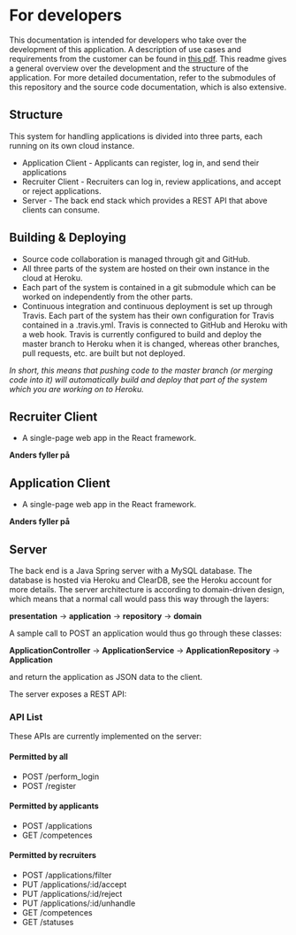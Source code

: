 # For developers

This documentation is intended for developers who take over the development of this application. A description of use cases and requirements from the customer can be found in [this pdf](./application-description.pdf). This readme gives a general overview over the development and the structure of the application. For more detailed documentation, refer to the submodules of this repository and the source code documentation, which is also extensive.

## Structure
This system for handling applications is divided into three parts, each running on its own cloud instance.
* Application Client - Applicants can register, log in, and send their applications
* Recruiter Client - Recruiters can log in, review applications, and accept or reject applications.
* Server - The back end stack which provides a REST API that above clients can consume.

## Building & Deploying
* Source code collaboration is managed through git and GitHub.
* All three parts of the system are hosted on their own instance in the cloud at Heroku.
* Each part of the system is contained in a git submodule which can be worked on independently from the other parts.
* Continuous integration and continuous deployment is set up through Travis. Each part of the system has their own configuration for Travis contained in a .travis.yml. Travis is connected to GitHub and Heroku with a web hook. Travis is currently configured to build and deploy the master branch to Heroku when it is changed, whereas other branches, pull requests, etc. are built but not deployed.

_In short, this means that pushing code to the master branch (or merging code into it) will automatically build and deploy that part of the system which you are working on to Heroku._

## Recruiter Client
* A single-page web app in the React framework.

__Anders fyller på__


## Application Client
* A single-page web app in the React framework.

__Anders fyller på__

## Server

The back end is a Java Spring server with a MySQL database. The database is hosted via Heroku and ClearDB, see the Heroku account for more details. The server architecture is according to domain-driven design, which means that a normal call would pass this way through the layers:

__presentation__ -> __application__ -> __repository__ -> __domain__

A sample call to POST an application would thus go through these classes:

__ApplicationController__ -> __ApplicationService__ -> __ApplicationRepository__ -> __Application__

and return the application as JSON data to the client.
      
The server exposes a REST API:
### API List
These APIs are currently implemented on the server:

#### Permitted by all
* POST /perform\_login
* POST /register

#### Permitted by applicants
* POST /applications
* GET /competences

#### Permitted by recruiters
* POST /applications/filter
* PUT /applications/:id/accept
* PUT /applications/:id/reject
* PUT /applications/:id/unhandle
* GET /competences
* GET /statuses
